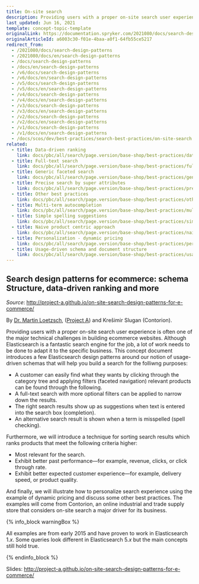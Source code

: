 ```yaml
---
title: On-site search
description: Providing users with a proper on-site search user experience is often one of the major technical challenges in building ecommerce websites.
last_updated: Jun 16, 2021
template: concept-topic-template
originalLink: https://documentation.spryker.com/2021080/docs/search-design-patterns
originalArticleId: a6003c30-f01e-4baa-a0f1-64fb55ce5217
redirect_from:
  - /2021080/docs/search-design-patterns
  - /2021080/docs/en/search-design-patterns
  - /docs/search-design-patterns
  - /docs/en/search-design-patterns
  - /v6/docs/search-design-patterns
  - /v6/docs/en/search-design-patterns  
  - /v5/docs/search-design-patterns
  - /v5/docs/en/search-design-patterns  
  - /v4/docs/search-design-patterns
  - /v4/docs/en/search-design-patterns  
  - /v3/docs/search-design-patterns
  - /v3/docs/en/search-design-patterns  
  - /v2/docs/search-design-patterns
  - /v2/docs/en/search-design-patterns  
  - /v1/docs/search-design-patterns
  - /v1/docs/en/search-design-patterns
  - /docs/scos/dev/best-practices/search-best-practices/on-site-search.html
related:
  - title: Data-driven ranking
    link: docs/pbc/all/search/page.version/base-shop/best-practices/data-driven-ranking.html
  - title: Full-text search
    link: docs/pbc/all/search/page.version/base-shop/best-practices/full-text-search.html
  - title: Generic faceted search
    link: docs/pbc/all/search/page.version/base-shop/best-practices/generic-faceted-search.html
  - title: Precise search by super attributes
    link: docs/pbc/all/search/page.version/base-shop/best-practices/precise-search-by-super-attributes.html
  - title: Other best practices
    link: docs/pbc/all/search/page.version/base-shop/best-practices/other-best-practices.html
  - title: Multi-term autocompletion
    link: docs/pbc/all/search/page.version/base-shop/best-practices/multi-term-auto-completion.html
  - title: Simple spelling suggestions
    link: docs/pbc/all/search/page.version/base-shop/best-practices/simple-spelling-suggestions.html
  - title: Naive product centric approach
    link: docs/pbc/all/search/page.version/base-shop/best-practices/naive-product-centric-approach.html
  - title: Personalization - dynamic pricing
    link: docs/pbc/all/search/page.version/base-shop/best-practices/personalization-dynamic-pricing.html
  - title: Usage-driven schema and document structure
    link: docs/pbc/all/search/page.version/base-shop/best-practices/usage-driven-schema-and-document-structure.html
---
```


## Search design patterns for ecommerce: schema Structure, data-driven ranking and more

*Source*: <http://project-a.github.io/on-site-search-design-patterns-for-e-commerce/>

By [Dr. Martin Loetzsch](http://martin-loetzsch.de/), ([Project A](https://www.project-a.com/)) and Krešimir Slugan (Contorion).

Providing users with a proper on-site search user experience is often one of the major technical challenges in building ecommerce websites. Although Elasticsearch is a fantastic search engine for the job, a lot of work needs to be done to adapt it to the specific business. This concept document introduces a few Elasticsearch design patterns around our notion of usage-driven schemas that will help you build a search for the folliwng purposes:

- A customer can easily find what they wants by clicking through the category tree and applying filters (faceted navigation) relevant products can be found through the following.
- A full-text search with more optional filters can be applied to narrow down the results.
- The right search results show up as suggestions when text is entered into the search box (completion).
- An alternative search result is shown when a term is misspelled (spell checking).

Furthermore, we will introduce a technique for sorting search results which ranks products that meet the following criteria higher:

- Most relevant for the search.
- Exhibit better past performance—for example, revenue, clicks, or click through rate.
- Exhibit better expected customer experience—for example, delivery speed, or product quality.

And finally, we will illustrate how to personalize search experience using the example of dynamic pricing and discuss some other best practices. The examples will come from Contorion, an online industrial and trade supply store that considers on-site search a major driver for its business.

{% info_block warningBox %}

All examples are from early 2015 and have proven to work in Elasticsearch 1.*x*. Some queries look different in Elasticsearch 5.*x* but the main concepts still hold true.

{% endinfo_block %}

Slides: <http://project-a.github.io/on-site-search-design-patterns-for-e-commerce/>

